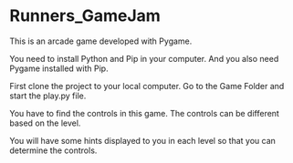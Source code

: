# Runners_GameJam

This is an arcade game developed with Pygame.

You need to install Python and Pip in your computer.
And you also need Pygame installed with Pip.

First clone the project to your local computer.
Go to the Game Folder and start the play.py file.

You have to find the controls in this game. The controls can be different based on the level.

You will have some hints displayed to you in each level so that you can determine the controls.
